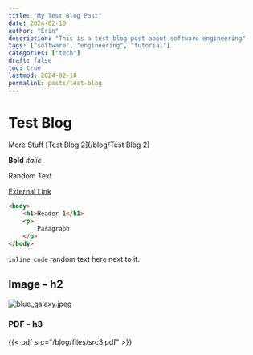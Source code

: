```yaml
---
title: "My Test Blog Post"
date: 2024-02-10
author: "Erin"
description: "This is a test blog post about software engineering"
tags: ["software", "engineering", "tutorial"]
categories: ["tech"]
draft: false
toc: true
lastmod: 2024-02-10
permalink: posts/test-blog
---
```

# Test Blog
More Stuff
[Test Blog 2](/blog/Test Blog 2)

**Bold**
*italic*

Random Text

[External Link](https://google.com)

```html
<body>
	<h1>Header 1</h1>
	<p>
		Paragraph
	</p>
</body>
```

`inline code` random text here next to it.

## Image - h2
![blue_galaxy.jpeg](/blog/images/blue_galaxy.jpeg)
### PDF - h3
{{< pdf src="/blog/files/src3.pdf" >}}